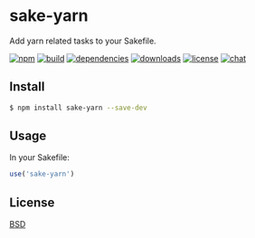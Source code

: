 # sake-yarn
Add yarn related tasks to your Sakefile.

[![npm][npm-img]][npm-url]
[![build][build-img]][build-url]
[![dependencies][dependencies-img]][dependencies-url]
[![downloads][downloads-img]][downloads-url]
[![license][license-img]][license-url]
[![chat][chat-img]][chat-url]

## Install
```bash
$ npm install sake-yarn --save-dev
```

## Usage
In your Sakefile:

```javascript
use('sake-yarn')
```

## License
[BSD][license-url]

[build-img]:        https://img.shields.io/travis/sakejs/sake-yarn.svg
[build-url]:        https://travis-ci.org/sakejs/sake-yarn
[chat-img]:         https://badges.gitter.im/join-chat.svg
[chat-url]:         https://gitter.im/sakejs/hi
[coverage-img]:     https://coveralls.io/repos/sakejs/sake-yarn/badge.svg?branch=master&service=github
[coverage-url]:     https://coveralls.io/github/sakejs/sake-yarn?branch=master
[dependencies-img]: https://david-dm.org/sakejs/sake-yarn.svg
[dependencies-url]: https://david-dm.org/sakejs/sake-yarn
[downloads-img]:    https://img.shields.io/npm/dm/sake-yarn.svg
[downloads-url]:    http://badge.fury.io/js/sake-yarn
[license-img]:      https://img.shields.io/npm/l/sake-yarn.svg
[license-url]:      https://github.com/sakejs/sake-yarn/blob/master/LICENSE
[npm-img]:          https://img.shields.io/npm/v/sake-yarn.svg
[npm-url]:          https://www.npmjs.com/package/sake-yarn
